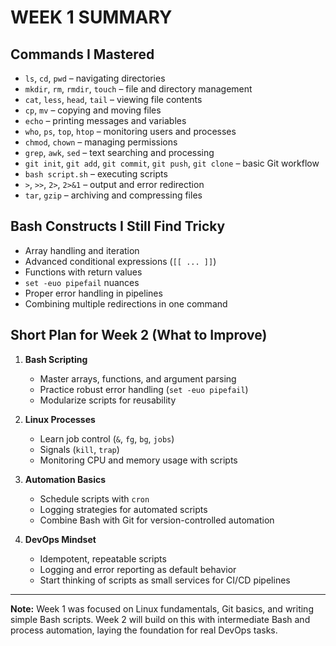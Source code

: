 # WEEK 1 SUMMARY

## Commands I Mastered
- `ls`, `cd`, `pwd` – navigating directories  
- `mkdir`, `rm`, `rmdir`, `touch` – file and directory management  
- `cat`, `less`, `head`, `tail` – viewing file contents  
- `cp`, `mv` – copying and moving files  
- `echo` – printing messages and variables  
- `who`, `ps`, `top`, `htop` – monitoring users and processes  
- `chmod`, `chown` – managing permissions  
- `grep`, `awk`, `sed` – text searching and processing  
- `git init`, `git add`, `git commit`, `git push`, `git clone` – basic Git workflow  
- `bash script.sh` – executing scripts  
- `>`, `>>`, `2>`, `2>&1` – output and error redirection  
- `tar`, `gzip` – archiving and compressing files  

## Bash Constructs I Still Find Tricky
- Array handling and iteration  
- Advanced conditional expressions (`[[ ... ]]`)  
- Functions with return values  
- `set -euo pipefail` nuances  
- Proper error handling in pipelines  
- Combining multiple redirections in one command  

## Short Plan for Week 2 (What to Improve)
1. **Bash Scripting**  
   - Master arrays, functions, and argument parsing  
   - Practice robust error handling (`set -euo pipefail`)  
   - Modularize scripts for reusability  

2. **Linux Processes**  
   - Learn job control (`&`, `fg`, `bg`, `jobs`)  
   - Signals (`kill`, `trap`)  
   - Monitoring CPU and memory usage with scripts  

3. **Automation Basics**  
   - Schedule scripts with `cron`  
   - Logging strategies for automated scripts  
   - Combine Bash with Git for version-controlled automation  

4. **DevOps Mindset**  
   - Idempotent, repeatable scripts  
   - Logging and error reporting as default behavior  
   - Start thinking of scripts as small services for CI/CD pipelines  

---
**Note:** Week 1 was focused on Linux fundamentals, Git basics, and writing simple Bash scripts. Week 2 will build on this with intermediate Bash and process automation, laying the foundation for real DevOps tasks.

